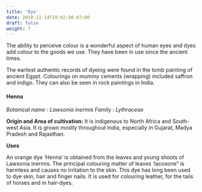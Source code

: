 ```yaml
---
title: 'Dye'
date: 2018-11-14T19:02:50-07:00
draft: false
weight: 7
---
```


The ability to perceive colour is a wonderful
aspect of human eyes and dyes add colour to
the goods we use. They have been in use since
the ancient times.

The earliest authentic records of dyeing
were found in the tomb painting of ancient
Egypt. Colourings on mummy cements
(wrapping) included saffron and indigo. They
can also be seen in rock paintings in India.

#### Henna
*Botanical name : Lawsonia inermis*
*Family : Lythraceae*

**Origin and Area of cultivation:** It is indigenous
to North Africa and South-west Asia. It is
grown mostly throughout India, especially in
Gujarat, Madya Pradesh and Rajasthan.

**Uses**

An orange dye ‘Henna’ is obtained from the
leaves and young shoots of Lawsonia inermis. The
principal colouring matter of leaves ‘lacosone”
is harmless and causes no irritation to the skin.
This dye has long been used to dye skin, hair and
finger nails. It is used for colouring leather, for
the tails of horses and in hair-dyes.



